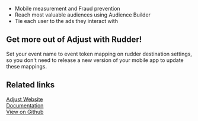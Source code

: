 - Mobile measurement and Fraud prevention
- Reach most valuable audiences using Audience Builder
- Tie each user to the ads they interact with

## Get more out of Adjust with Rudder!

Set your event name to event token mapping on rudder destination settings, so you don't need to release a new version of your mobile app to update these mappings.

## Related links

[Adjust Website][]  
[Documentation][]  
[View on Github][]

[//]: # "These are reference links used in the body of this note and get stripped out when the markdown processor does its job. There is no need to format nicely because it shouldn't be seen. Thanks SO - http://stackoverflow.com/questions/4823468/store-comments-in-markdown-syntax"
[adjust website]: https://www.adjust.com/
[documentation]: https://docs.rudderlabs.com/
[view on github]: https://github.com/rudderlabs/rudder-server
